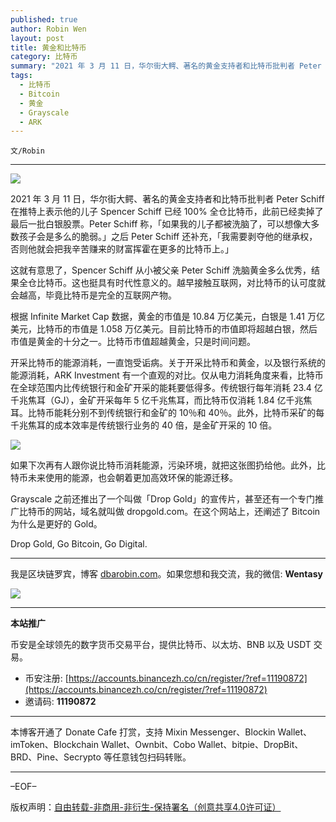 ```yaml
---
published: true
author: Robin Wen
layout: post
title: 黄金和比特币
category: 比特币
summary: "2021 年 3 月 11 日，华尔街大鳄、著名的黄金支持者和比特币批判者 Peter Schiff 在推特上表示他的儿子 Spencer Schiff 已经 100% 全仓比特币，此前已经卖掉了最后一批白银股票。Peter Schiff 称，「如果我的儿子都被洗脑了，可以想像大多数孩子会是多么的脆弱。」之后 Peter Schiff 还补充，「我需要剥夺他的继承权，否则他就会把我辛苦赚来的财富挥霍在更多的比特币上。」Drop Gold, Go Bitcoin, Go Digital."
tags:
  - 比特币
  - Bitcoin
  - 黄金
  - Grayscale
  - ARK
---
```


`文/Robin`

***

![](https://cdn.dbarobin.com/00oti7k.png)

2021 年 3 月 11 日，华尔街大鳄、著名的黄金支持者和比特币批判者 Peter Schiff 在推特上表示他的儿子 Spencer Schiff 已经 100% 全仓比特币，此前已经卖掉了最后一批白银股票。Peter Schiff 称，「如果我的儿子都被洗脑了，可以想像大多数孩子会是多么的脆弱。」之后 Peter Schiff 还补充，「我需要剥夺他的继承权，否则他就会把我辛苦赚来的财富挥霍在更多的比特币上。」

这就有意思了，Spencer Schiff 从小被父亲 Peter Schiff 洗脑黄金多么优秀，结果全仓比特币。这也挺具有时代性意义的。越早接触互联网，对比特币的认可度就会越高，毕竟比特币是完全的互联网产物。

根据 Infinite Market Cap 数据，黄金的市值是 10.84 万亿美元，白银是 1.41 万亿美元，比特币的市值是 1.058 万亿美元。目前比特币的市值即将超越白银，然后市值是黄金的十分之一。比特币市值超越黄金，只是时间问题。

开采比特币的能源消耗，一直饱受诟病。关于开采比特币和黄金，以及银行系统的能源消耗，ARK Investment 有一个直观的对比。仅从电力消耗角度来看，比特币在全球范围内比传统银行和金矿开采的能耗要低得多。传统银行每年消耗 23.4 亿千兆焦耳（GJ），金矿开采每年 5 亿千兆焦耳，而比特币仅消耗 1.84 亿千兆焦耳。比特币能耗分别不到传统银行和金矿的 10％和 40％。此外，比特币采矿的每千兆焦耳的成本效率是传统银行业务的 40 倍，是金矿开采的 10 倍。

![](https://cdn.dbarobin.com/iadsndn.jpg)

如果下次再有人跟你说比特币消耗能源，污染环境，就把这张图扔给他。此外，比特币未来使用的能源，也会朝着更加高效环保的能源迁移。

Grayscale 之前还推出了一个叫做「Drop Gold」的宣传片，甚至还有一个专门推广比特币的网站，域名就叫做 dropgold.com。在这个网站上，还阐述了 Bitcoin 为什么是更好的 Gold。

Drop Gold, Go Bitcoin, Go Digital.

***

我是区块链罗宾，博客 [dbarobin.com](https://dbarobin.com/)。如果您想和我交流，我的微信: **Wentasy**

![](https://cdn.dbarobin.com/v4yywe2.png)

***

**本站推广**

币安是全球领先的数字货币交易平台，提供比特币、以太坊、BNB 以及 USDT 交易。

* 币安注册: [https://accounts.binancezh.co/cn/register/?ref=11190872](https://accounts.binancezh.co/cn/register/?ref=11190872)
* 邀请码: **11190872**

***

本博客开通了 Donate Cafe 打赏，支持 Mixin Messenger、Blockin Wallet、imToken、Blockchain Wallet、Ownbit、Cobo Wallet、bitpie、DropBit、BRD、Pine、Secrypto 等任意钱包扫码转账。

<center>
    <div class="--donate-button"
         data-button-id="f8b9df0d-af9a-460d-8258-d3f435445075"
    ></div>
</center>

***

–EOF–

版权声明：[自由转载-非商用-非衍生-保持署名（创意共享4.0许可证）](http://creativecommons.org/licenses/by-nc-nd/4.0/deed.zh)